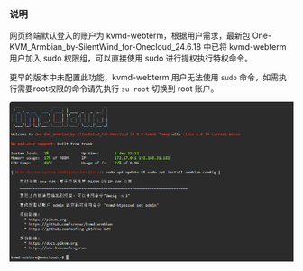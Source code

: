 ### 说明

网页终端默认登入的账户为 kvmd-webterm，根据用户需求，最新包 One-KVM_Armbian_by-SilentWind_for-Onecloud_24.6.18 中已将 kvmd-webterm 用户加入 sudo 权限组，可以直接使用 sudo 进行提权执行特权命令。

更早的版本中未配置此功能，kvmd-webterm 用户无法使用 `sudo` 命令，如需执行需要root权限的命令请先执行 `su root` 切换到 root 账户。

![image-20240622160417474](./img/image-20240622160417474.png)